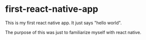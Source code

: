 # first-react-native-app

This is my first react native app. It just says "hello world". 

The purpose of this was just to familiarize myself with react native. 
